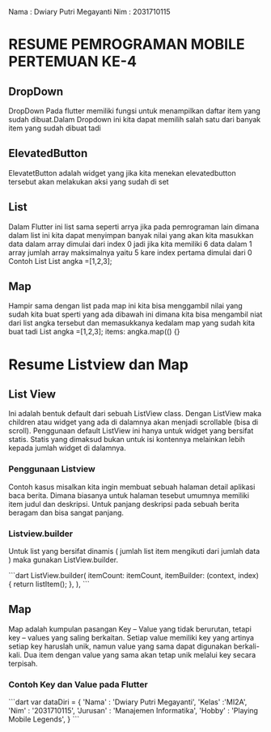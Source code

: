 Nama : Dwiary Putri Megayanti
Nim  : 2031710115
<h1> RESUME PEMROGRAMAN MOBILE PERTEMUAN KE-4 </h1>
<h2>DropDown </h2>
DropDown Pada flutter memiliki fungsi untuk menampilkan daftar item yang sudah dibuat.Dalam Dropdown ini kita dapat memilih salah satu dari banyak item yang sudah dibuat tadi
</br>
<h2> ElevatedButton </h2>
ElevatetButton adalah widget yang jika kita menekan elevatedbutton tersebut akan melakukan aksi yang sudah di set 
</br>
<h2> List </h2>
Dalam Flutter ini list sama seperti arrya jika pada pemrograman lain dimana dalam list ini kita dapat menyimpan banyak nilai yang akan kita masukkan
data dalam array dimulai dari index 0 jadi jika kita memiliki 6 data dalam 1 array jumlah array maksimalnya yaitu 5 kare index pertama dimulai dari 0 
Contoh List 
List<int> angka =[1,2,3];
</br>
<h2> Map </h2>
Hampir sama dengan list pada map ini kita bisa menggambil nilai yang sudah kita buat sperti yang ada dibawah ini dimana kita bisa mengambil niat dari list angka tersebut dan memasukkanya kedalam map yang sudah kita buat tadi
List<int> angka =[1,2,3];
 items: angka.map(() {}
<h1>Resume Listview dan Map</h1>
<h2>List View</h2>
<p>
Ini adalah bentuk default dari sebuah ListView class. Dengan ListView maka children atau widget yang ada 
  di dalamnya akan menjadi scrollable (bisa di scroll). Penggunaan default ListView ini hanya untuk widget 
  yang bersifat statis. Statis yang dimaksud bukan untuk isi kontennya melainkan lebih kepada jumlah 
  widget di dalamnya.
</p>
<h3>Penggunaan Listview</h3>
<p>
Contoh kasus misalkan kita ingin membuat sebuah halaman detail aplikasi baca berita. Dimana biasanya untuk halaman tesebut umumnya 
  memiliki item judul dan deskripsi. Untuk panjang deskripsi pada sebuah berita beragam dan bisa sangat panjang.
</p>
<h3>Listview.builder</h3>
<p>
Untuk list yang bersifat dinamis ( jumlah list item mengikuti dari jumlah data ) maka gunakan ListView.builder.
</p>
```dart
ListView.builder(
  itemCount: itemCount,
  itemBuilder: (context, index) {
    return listItem();
  },
),
```
<h2>Map</h2>
<p>
Map adalah kumpulan pasangan Key – Value yang tidak berurutan, tetapi key – values yang saling berkaitan. 
  Setiap value memiliki key yang artinya setiap key haruslah unik, namun value yang sama dapat digunakan 
  berkali-kali. Dua item dengan value yang sama akan tetap unik melalui key secara terpisah.
</p>
<h3>Contoh Key dan Value pada Flutter</h3>
```dart
var dataDiri = {
    'Nama'    : 'Dwiary Putri Megayanti',
    'Kelas'   :'MI2A',
    'Nim'     : '2031710115',
    'Jurusan' : 'Manajemen Informatika',
    'Hobby'   : 'Playing Mobile Legends',
  }
```
